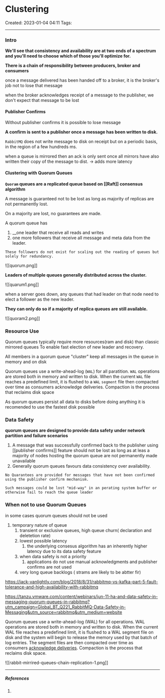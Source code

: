 # Clustering
Created: 2023-01-04 04:11
Tags: 
____

### Intro
__We'll see that consistency and availability are at two ends of a spectrum and you'll need to choose which of those you'll optimize for.__

__There is a chain of responsibility between producers, broker and consumers__

 once a message delivered has been handed off to a broker, it is the broker's job not to lose that message
 
 when the broker acknowledges receipt of a message to the publisher, we don't expect that message to be lost




#### Publisher Confirms

Without publisher confirms it is possible to lose message

__A confirm is sent to a publisher once a message has been written to disk.__

`RabbitMQ` does not write message to disk on receipt but on a periodic basis, in the region of a few hundreds ms.

when a queue is mirrored then an ack is only sent once all mirrors have also written their copy of the message to dist. -> adds more latency


#### Clustering with Quorum Queues

__`Quoram` queues are a replicated queue based on [[Raft]] consensus algorithm__

A message is guaranteed not to be lost as long as majority of replicas are not permanently lost.

On a majority are lost, no guarantees are made.

A quorum queue has
1. __one leader that receive all reads and writes
2. one more followers that receive all message and meta data from the leader.

```ad-warning
These followers do not exist for scaling out the reading of queues but solely for redundancy.
```

![[quorum.png]]

__Leaders of multiple queues generally distributed across the cluster.__

![[quarum1.png]]

when a server goes down, any queues that had leader on that node need to elect a follower as the new leader.

__They can only do so if a majority of replica queues are still available.__

![[quoram2.png]]

### Resource Use

Quorum queues typically require more resources(ram and disk) than classic mirrored queues
To enable fast election of new leader and recovery.

All members in a quorum queue "cluster" keep all messages in the queue in memory and on disk

Quorum queues use a write-ahead-log (`WAL`) for all paratition.
`WAL` operations are stored both in memory and written to disk.
When the current `WAL` file reaches a predefined limit, it is flushed to a `WAL` `segment` file then compacted over time as consumers acknowledge deliveries.
Compaction is the process that reclaims disk space


As quorum queues persist all data to disks before doing anything it is recomended to use the fastest disk possible

### Data Safety

__quorum queues are designed to provide data safety under network partition and failure scenarios__

1. A message that was successfully confirmed back to the publisher using [[publisher confirms]] feature should not be lost as long as at leas a majority of nodes hosting the quorum queue are not permanently made unavailable
2. Generally quorum queues favours data consistency over availability.


```ad-danger
No Quarantees are provided for messages that have not been confirmed using the publisher confirm mechanism.

Such messages could be lost "mid-way" in an perating system buffer or otherwise fail to reach the queue leader
```



### When not to use Quorum Queues

in some cases quorum queues should not be used

1. temporary nature of queue
	1. transient or exclusive queues, high queue churn( declaration and deletetion rate)
	2. lowest possible latency
		1. the underlying consesus algorithm has an inherently higher latency due to its data safety feature
	3. when data safety is not a priority
		1. applications do not use manual acknowledgments and publisher confirms are not used
	4. very long queue backlogs ( strams are likely to be abtter fir)
	



https://jack-vanlightly.com/blog/2018/8/31/rabbitmq-vs-kafka-part-5-fault-tolerance-and-high-availability-with-rabbitmq


https://tanzu.vmware.com/content/webinars/jun-11-ha-and-data-safety-in-messaging-quorum-queues-in-rabbitmq?utm_campaign=Global_BT_Q221_RabbitMQ-Data-Safety-in-Messaging&utm_source=rabbitmq&utm_medium=website

Quorum queues use a write-ahead-log (WAL) for all operations. WAL operations are stored both in memory and written to disk. When the current WAL file reaches a predefined limit, it is flushed to a WAL segment file on disk and the system will begin to release the memory used by that batch of log entries. The segment files are then compacted over time as consumers [acknowledge deliveries](https://www.rabbitmq.com/confirms.html). Compaction is the process that reclaims disk space.



![[rabbit-mirrired-queues-chain-replication-1.png]]
_____
##### References
1.


